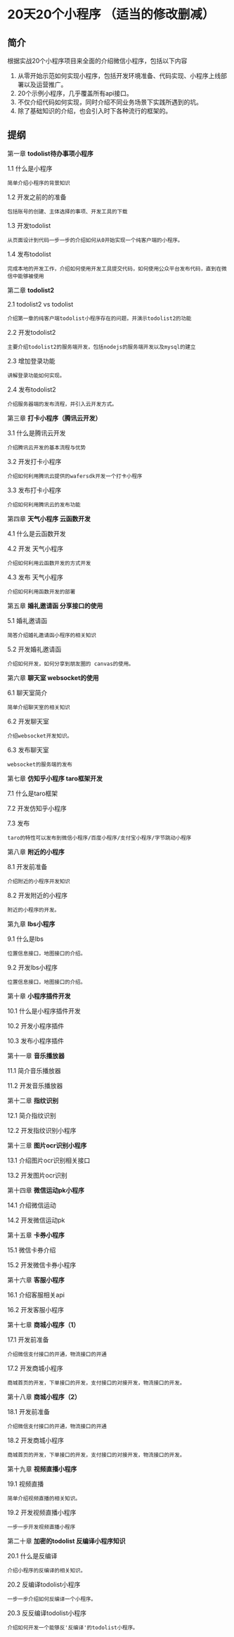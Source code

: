 # 20天20个小程序 （适当的修改删减）

## 简介
根据实战20个小程序项目来全面的介绍微信小程序，包括以下内容
1. 从零开始示范如何实现小程序，包括开发环境准备、代码实现、小程序上线部署以及运营推广。
2. 20个示例小程序，几乎覆盖所有api接口。
3. 不仅介绍代码如何实现，同时介绍不同业务场景下实践所遇到的坑。
4. 除了基础知识的介绍，也会引入时下各种流行的框架的。

## 提纲

第一章 **todolist待办事项小程序**

1.1 什么是小程序
    
    简单介绍小程序的背景知识
    
1.2 开发之前的的准备
    
    包括账号的创建、主体选择的事项、开发工具的下载

1.3 开发todolist 
    
    从页面设计到代码一步一步的介绍如何从0开始实现一个纯客户端的小程序。

1.4 发布todolist

    完成本地的开发工作，介绍如何使用开发工具提交代码，如何使用公众平台发布代码，直到在微信中能够被使用

第二章 **todolist2**

2.1 todolist2 vs todolist
   
    介绍第一章的纯客户端todolist小程序存在的问题，并演示todolist2的功能
    

2.2 开发todolist2

    主要介绍todolist2的服务端开发，包括nodejs的服务端开发以及mysql的建立
      

2.3 增加登录功能
    
    讲解登录功能如何实现。

2.4 发布todolist2

    介绍服务器端的发布流程，并引入云开发方式。

第三章 **打卡小程序（腾讯云开发）**

3.1 什么是腾讯云开发
    
    介绍腾讯云开发的基本流程与优势

3.2 开发打卡小程序

    介绍如何利用腾讯云提供的wafersdk开发一个打卡小程序

3.3 发布打卡小程序

    介绍如何利用腾讯云的发布功能


第四章 **天气小程序 云函数开发**

4.1 什么是云函数开发

4.2 开发 天气小程序

    介绍如何利用云函数开发的方式开发
    
4.3 发布 天气小程序

    介绍如何利用函数开发的部署    

第五章 **婚礼邀请函 分享接口的使用**

5.1 婚礼邀请函
    
    简答介绍婚礼邀请函小程序的相关知识

5.2 开发婚礼邀请函

    介绍如何开发，如何分享到朋友圈的 canvas的使用。


第六章 **聊天室 websocket的使用**

6.1 聊天室简介

    简单介绍聊天室的相关知识
    
6.2 开发聊天室
    
    介绍websocket开发知识。
    
6.3 发布聊天室    

    websocket的服务端的发布
    
第七章 **仿知乎小程序 taro框架开发**

7.1 什么是taro框架

7.2 开发仿知乎小程序

7.3 发布

    taro的特性可以发布到微信小程序/百度小程序/支付宝小程序/字节跳动小程序

第八章 **附近的小程序**

8.1 开发前准备

    介绍附近的小程序开发知识
    
8.2 开发附近的小程序
    
    附近的小程序的开发。

第九章 **lbs小程序**

9.1 什么是lbs

    位置信息接口，地图接口的介绍。

9.2 开发lbs小程序

    位置信息接口，地图接口的介绍。

第十章 **小程序插件开发**

10.1 什么是小程序插件开发
 
10.2 开发小程序插件

10.3 发布小程序插件

第十一章 **音乐播放器**

11.1 简介音乐播放器

11.2 开发音乐播放器


第十二章 **指纹识别**

12.1 简介指纹识别

12.2 开发指纹识别小程序

第十三章 **图片ocr识别小程序**

13.1 介绍图片ocr识别相关接口

13.2 开发图片ocr识别

第十四章 **微信运动pk小程序**

14.1 介绍微信运动

14.2 开发微信运动pk

第十五章 **卡券小程序**

15.1 微信卡券介绍

15.2 开发微信卡券小程序
 

第十六章 **客服小程序**

16.1 介绍客服相关api

16.2 开发客服小程序

第十七章 **商城小程序（1）**

17.1 开发前准备

    介绍微信支付接口的开通，物流接口的开通
    
17.2 开发商城小程序
    
    商城首页的开发，下单接口的开发，支付接口的对接开发，物流接口的开发。

第十八章 **商城小程序（2）**

18.1 开发前准备

    介绍微信支付接口的开通，物流接口的开通
    
18.2 开发商城小程序
    
    商城首页的开发，下单接口的开发，支付接口的对接开发，物流接口的开发。    



第十九章 **视频直播小程序** 

19.1 视频直播

    简单介绍视频直播的相关知识。

19.2 开发视频直播小程序

    一步一步开发视频直播小程序

第二十章 **加密的todolist 反编译小程序知识**

20.1 什么是反编译

    介绍小程序的反编译的相关知识。

20.2 反编译todolist小程序
 
    一步一步介绍如何反编译一个小程序。

20.3 反反编译todolist小程序 
        
    介绍如何开发一个能够反'反编译'的todolist小程序。



